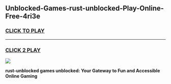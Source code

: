 
## Unblocked-Games-rust-unblocked-Play-Online-Free-4ri3e
<h3>
<a href="https://premium76.site?title=rust-unblocked&ref=26A">CLICK TO PLAY</a></h3>
<hr>

<h3>
<a href="https://premium76.site?title=rust-unblocked&ref=26A">CLICK 2 PLAY</a>
  
</h3>

<a href="https://premium76.site?title=rust-unblocked&ref=26A"><img src="https://clearcache.store/games.png"></a>


**rust-unblocked games unblocked: Your Gateway to Fun and Accessible Online Gaming**
